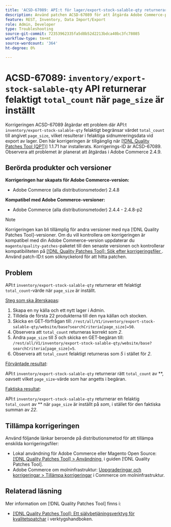 ```yaml
---
title: 'ACSD-67089: API:t för lager/export-stock-salable-qty returnerar felaktigt total_count när page_size anges'
description: Använd patchen ACSD-67089 för att åtgärda Adobe Commerce-problemet där API:t "layer/export-stock-salable-quality" felaktigt begränsar värdet "total_count" till angivet "page_size", vilket resulterar i felaktiga sidnumreringsdata vid export av lager.
feature: REST, Inventory, Data Import/Export
role: Admin, Developer
type: Troubleshooting
source-git-commit: 72353962335fa5d8b52d2213bdca40bc3fc78085
workflow-type: tm+mt
source-wordcount: '364'
ht-degree: 0%

---
```


# ACSD-67089: `inventory/export-stock-salable-qty` API returnerar felaktigt `total_count` när `page_size` är inställt

Korrigeringen ACSD-67089 åtgärdar ett problem där API:t `inventory/export-stock-salable-qty` felaktigt begränsar värdet `total_count` till angivet `page_size`, vilket resulterar i felaktiga sidnumreringsdata vid export av lager. Den här korrigeringen är tillgänglig när [[!DNL Quality Patches Tool (QPT)]](/help/tools/quality-patches-tool/quality-patches-tool-to-self-serve-quality-patches.md) 1.1.71 har installerats. Korrigerings-ID är ACSD-67089. Observera att problemet är planerat att åtgärdas i Adobe Commerce 2.4.9.

## Berörda produkter och versioner

**Korrigeringen har skapats för Adobe Commerce-version:**

* Adobe Commerce (alla distributionsmetoder) 2.4.8

**Kompatibel med Adobe Commerce-versioner:**

* Adobe Commerce (alla distributionsmetoder) 2.4.4 - 2.4.8-p2

>[!NOTE]
>
>Korrigeringen kan bli tillämplig för andra versioner med nya [!DNL Quality Patches Tool]-versioner. Om du vill kontrollera om korrigeringen är kompatibel med din Adobe Commerce-version uppdaterar du `magento/quality-patches`-paketet till den senaste versionen och kontrollerar kompatibiliteten på [[!DNL Quality Patches Tool]: Sök efter korrigeringsfiler &#x200B;](https://experienceleague.adobe.com/tools/commerce-quality-patches/index.html). Använd patch-ID:t som söknyckelord för att hitta patchen.

## Problem

API:t `inventory/export-stock-salable-qty` returnerar ett felaktigt `total_count`-värde när `page_size` är inställt.

<u>Steg som ska återskapas</u>:

1. Skapa en ny källa och ett nytt lager i Admin.
1. Tilldela de första 22 produkterna till den nya källan och stocken.
1. Skicka en GET-förfrågan till:
   `/rest/all/V1/inventory/export-stock-salable-qty/website/base?searchCriteria[page_size]=50`.
1. Observera att `total_count` returneras korrekt som *2*.
1. Ändra `page_size` till *5* och skicka en GET-begäran till:
   `/rest/all/V1/inventory/export-stock-salable-qty/website/base?searchCriteria[page_size]=5`.
1. Observera att `total_count` felaktigt returneras som *5* i stället för *2*.

<u>Förväntade resultat</u>:

API:t `inventory/export-stock-salable-qty` returnerar rätt `total_count` av **, oavsett vilket `page_size`-värde som har angetts i begäran.

<u>Faktiska resultat</u>:

API:t `inventory/export-stock-salable-qty` returnerar en felaktig `total_count` av ** när `page_size` är inställt på *som*, i stället för den faktiska summan av *22*.

## Tillämpa korrigeringen

Använd följande länkar beroende på distributionsmetod för att tillämpa enskilda korrigeringsfiler:

* Lokal användning för Adobe Commerce eller Magento Open Source: [[!DNL Quality Patches Tool] > Användning &#x200B;](/help/tools/quality-patches-tool/usage.md) i guiden [!DNL Quality Patches Tool].
* Adobe Commerce om molninfrastruktur: [Uppgraderingar och korrigeringar > Tillämpa korrigeringar](https://experienceleague.adobe.com/docs/commerce-cloud-service/user-guide/develop/upgrade/apply-patches.html) i Commerce om molninfrastruktur.

## Relaterad läsning

Mer information om [!DNL Quality Patches Tool] finns i:

* [[!DNL Quality Patches Tool]: Ett självbetjäningsverktyg för kvalitetspatchar](/help/tools/quality-patches-tool/quality-patches-tool-to-self-serve-quality-patches.md) i verktygshandboken.
